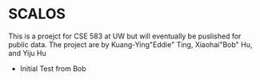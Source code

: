 # SCALOS

This is a proejct for CSE 583 at UW but will eventually be puslished for public data. 
The project are by Kuang-Ying"Eddie" Ting, Xiaohai"Bob" Hu, and Yiju Hu


+ Initial Test from Bob
